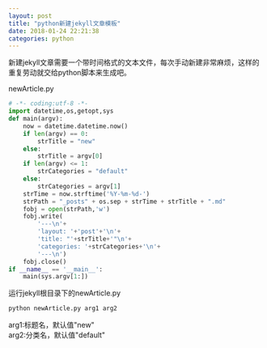 ```yaml
---
layout: post
title: "python新建jekyll文章模板"
date: 2018-01-24 22:21:38
categories: python
---
```

新建jekyll文章需要一个带时间格式的文本文件，每次手动新建非常麻烦，这样的重复劳动就交给python脚本来生成吧。

<!-- more -->

newArticle.py

```python
# -*- coding:utf-8 -*-
import datetime,os,getopt,sys
def main(argv):
	now = datetime.datetime.now()
	if len(argv) == 0:
		strTitle = "new"
	else:
		strTitle = argv[0]
	if len(argv) <= 1:
		strCategories = "default"
	else:
		strCategories = argv[1]
	strTime = now.strftime('%Y-%m-%d-')
	strPath = "_posts" + os.sep + strTime + strTitle + ".md"
	fobj = open(strPath,'w')
	fobj.write(
		'---\n'+
		'layout: '+'post'+'\n'+
		'title: "'+strTitle+'"\n'+
		'categories: '+strCategories+'\n'+
		'---\n')
	fobj.close()
if __name__ == '__main__':
	main(sys.argv[1:])
```

运行jekyll根目录下的newArticle.py
```python 
python newArticle.py arg1 arg2
```
arg1:标题名，默认值"new"     
arg2:分类名，默认值"default"